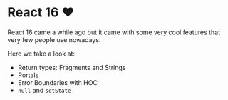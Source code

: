 # React 16 ❤️

React 16 came a while ago but it came with some very cool features that very few people use nowadays.

Here we take a look at:

* Return types: Fragments and Strings
* Portals
* Error Boundaries with HOC
* `null` and `setState`
